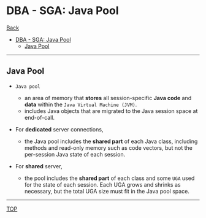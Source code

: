 # DBA - SGA: Java Pool

[Back](../../index.md)

- [DBA - SGA: Java Pool](#dba---sga-java-pool)
  - [Java Pool](#java-pool)

---

## Java Pool

- `Java pool`

  - an area of memory that **stores** all session-specific **Java code** and **data** within the `Java Virtual Machine (JVM)`.
  - includes Java objects that are migrated to the Java session space at end-of-call.

- For **dedicated** server connections,
  - the Java pool includes the **shared part** of each Java class, including methods and read-only memory such as code vectors, but not the per-session Java state of each session.
- For **shared** server,
  - the pool includes the **shared part** of each class and some `UGA` used for the state of each session. Each UGA grows and shrinks as necessary, but the total UGA size must fit in the Java pool space.

---

[TOP](#dba---sga-java-pool)
